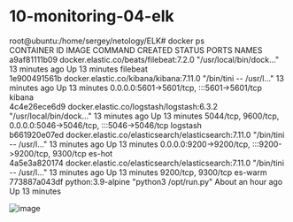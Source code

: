 # 10-monitoring-04-elk

root@ubuntu:/home/sergey/netology/ELK# docker ps  
CONTAINER ID   IMAGE                                                  COMMAND                  CREATED             STATUS          PORTS                                                           NAMES  
a9af81111b09   docker.elastic.co/beats/filebeat:7.2.0                 "/usr/local/bin/dock…"   13 minutes ago      Up 13 minutes                                                                   filebeat  
1e900491561b   docker.elastic.co/kibana/kibana:7.11.0                 "/bin/tini -- /usr/l…"   13 minutes ago      Up 13 minutes   0.0.0.0:5601->5601/tcp, :::5601->5601/tcp                       kibana  
4c4e26ece6d9   docker.elastic.co/logstash/logstash:6.3.2              "/usr/local/bin/dock…"   13 minutes ago      Up 13 minutes   5044/tcp, 9600/tcp, 0.0.0.0:5046->5046/tcp, :::5046->5046/tcp   logstash  
b661920e07ed   docker.elastic.co/elasticsearch/elasticsearch:7.11.0   "/bin/tini -- /usr/l…"   13 minutes ago      Up 13 minutes   0.0.0.0:9200->9200/tcp, :::9200->9200/tcp, 9300/tcp             es-hot  
4a5e3a820174   docker.elastic.co/elasticsearch/elasticsearch:7.11.0   "/bin/tini -- /usr/l…"   13 minutes ago      Up 13 minutes   9200/tcp, 9300/tcp                                              es-warm  
773887a043df   python:3.9-alpine                                      "python3 /opt/run.py"    About an hour ago   Up 13 minutes   

![image](https://user-images.githubusercontent.com/67621467/134802006-c8b375a4-dda0-4a98-b7d2-1f4e4d98116e.png)
